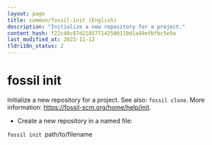 ```yaml
---
layout: page
title: common/fossil-init (English)
description: "Initialize a new repository for a project."
content_hash: f22c40c87d218577142500119d1a49efbfbc5e9a
last_modified_at: 2023-11-12
tldri18n_status: 2
---
```

# fossil init

Initialize a new repository for a project.
See also: `fossil clone`.
More information: <https://fossil-scm.org/home/help/init>.

- Create a new repository in a named file:

`fossil init `<span class="tldr-var badge badge-pill bg-dark-lm bg-white-dm text-white-lm text-dark-dm font-weight-bold">path/to/filename</span>
